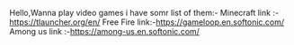 Hello,Wanna play video games i have somr list of them:-
Minecraft link :-https://tlauncher.org/en/
Free Fire link:-https://gameloop.en.softonic.com/
Among us link :-https://among-us.en.softonic.com/


